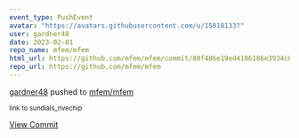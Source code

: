 ```yaml
---
event_type: PushEvent
avatar: "https://avatars.githubusercontent.com/u/15018133?"
user: gardner48
date: 2023-02-01
repo_name: mfem/mfem
html_url: https://github.com/mfem/mfem/commit/80f486e19ed4186186e3934c80edfb03fc955d1d
repo_url: https://github.com/mfem/mfem
---
```


<a href='https://github.com/gardner48' target='_blank'>gardner48</a> pushed to <a href='https://github.com/mfem/mfem' target='_blank'>mfem/mfem</a>

<small>link to sundials_nvechip</small>

<a href='https://github.com/mfem/mfem/commit/80f486e19ed4186186e3934c80edfb03fc955d1d' target='_blank'>View Commit</a>